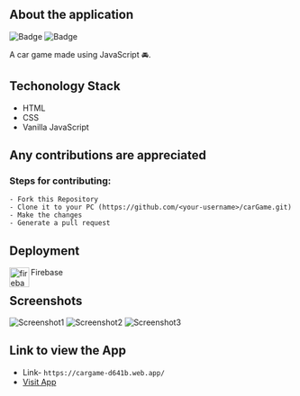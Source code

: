 ## About the application

![Badge](https://img.shields.io/badge/car--game-application-brightgreen)
![Badge](https://img.shields.io/badge/open--source-%E2%9D%A4-red)

A car game made using JavaScript 🚘.

## Techonology Stack

 - HTML
 - CSS
 - Vanilla JavaScript

## Any contributions are appreciated 

### Steps for contributing:
```
- Fork this Repository
- Clone it to your PC (https://github.com/<your-username>/carGame.git)
- Make the changes
- Generate a pull request
```
## Deployment
  <img align="left" alt="firebase" width="35px" src="https://www.vectorlogo.zone/logos/firebase/firebase-icon.svg" />
  Firebase<br>
  
## Screenshots
![Screenshot1](https://user-images.githubusercontent.com/80754608/123685220-137da100-d86c-11eb-93ae-f3438059ec41.png)
![Screenshot2](https://user-images.githubusercontent.com/80754608/123685224-14163780-d86c-11eb-89d3-e3beaa315e6f.png)
![Screenshot3](https://user-images.githubusercontent.com/80754608/123685232-15476480-d86c-11eb-9ead-3db7d5f411fc.png)

## Link to view the App
 - Link- `https://cargame-d641b.web.app/`
 - [Visit App](https://cargame-d641b.web.app/)
